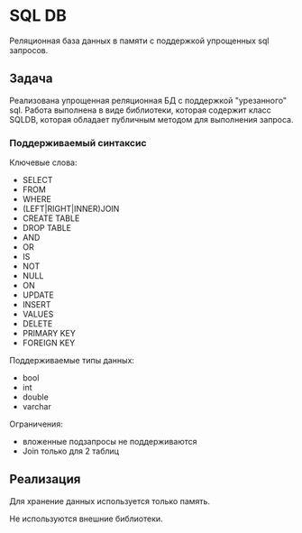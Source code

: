 # SQL DB

Реляционная база данных в памяти с поддержкой упрощенных sql запросов.

## Задача

Реализована упрощенная реляционная БД с поддержкой "урезанного" sql. Работа выполнена в виде библиотеки, которая содержит класс SQLDB, которая обладает публичным методом для выполнения запроса.

### Поддерживаемый синтаксис

Ключевые слова:

- SELECT
- FROM
- WHERE
- (LEFT|RIGHT|INNER)JOIN
- CREATE TABLE
- DROP TABLE
- AND
- OR
- IS
- NOT
- NULL
- ON
- UPDATE
- INSERT
- VALUES
- DELETE
- PRIMARY KEY
- FOREIGN KEY

Поддерживаемые типы данных:

- bool
- int
- double
- varchar

Ограничения:

- вложенные подзапросы не поддерживаются
- Join только для 2 таблиц

## Реализация

Для хранение данных используется только память.

Не используются внешние библиотеки.
